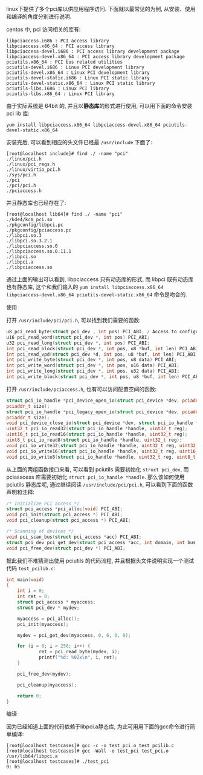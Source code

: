 

linux下提供了多个pci库以供应用程序访问. 下面就以最常见的为例, 从安装、使用和编译的角度分别进行说明. 

centos 中, pci 访问相关的库有:

```
libpciaccess.i686 : PCI access library
libpciaccess.x86_64 : PCI access library
libpciaccess-devel.i686 : PCI access library development package
libpciaccess-devel.x86_64 : PCI access library development package
pciutils.x86_64 : PCI bus related utilities
pciutils-devel.i686 : Linux PCI development library
pciutils-devel.x86_64 : Linux PCI development library
pciutils-devel-static.i686 : Linux PCI static library
pciutils-devel-static.x86_64 : Linux PCI static library
pciutils-libs.i686 : Linux PCI library
pciutils-libs.x86_64 : Linux PCI library
```

由于实际系统是 64bit 的, 并且以**静态库**的形式进行使用, 可以用下面的命令安装 pci lib 库: 

```
yum install libpciaccess.x86_64 libpciaccess-devel.x86_64 pciutils-devel-static.x86_64
```

安装完后, 可以看到相应的头文件已经最 `/usr/include` 下面了: 

```
[root@localhost include]# find ./ -name "pci"
./linux/pci.h
./linux/pci_regs.h
./linux/virtio_pci.h
./sys/pci.h
./pci
./pci/pci.h
./pciaccess.h
```

并且静态库也已经存在了: 

```
[root@localhost lib64]# find ./ -name "pci"
./kde4/kcm_pci.so
./pkgconfig/libpci.pc
./pkgconfig/pciaccess.pc
./libpci.so.3
./libpci.so.3.2.1
./libpciaccess.so.0
./libpciaccess.so.0.11.1
./libpci.so
./libpci.a
./libpciaccess.so
```

通过上面的输出可以看到, libpciaccess 只有动态库的形式, 而 libpci 既有动态库也有静态库, 这个和我们输入的 `yum install libpciaccess.x86_64 libpciaccess-devel.x86_64 pciutils-devel-static.x86_64` 命令是吻合的. 

使用

打开 `/usr/include/pci/pci.h`, 可以找到我们需要的函数: 

```cpp
u8 pci_read_byte(struct pci_dev , int pos) PCI_ABI; / Access to configuration space */
u16 pci_read_word(struct pci_dev *, int pos) PCI_ABI;
u32 pci_read_long(struct pci_dev *, int pos) PCI_ABI;
int pci_read_block(struct pci_dev *, int pos, u8 *buf, int len) PCI_ABI;
int pci_read_vpd(struct pci_dev *d, int pos, u8 *buf, int len) PCI_ABI;
int pci_write_byte(struct pci_dev *, int pos, u8 data) PCI_ABI;
int pci_write_word(struct pci_dev *, int pos, u16 data) PCI_ABI;
int pci_write_long(struct pci_dev *, int pos, u32 data) PCI_ABI;
int pci_write_block(struct pci_dev *, int pos, u8 *buf, int len) PCI_ABI;
```

打开 `/usr/include/pciaccess.h`, 也有可以访问配置空间的函数: 

```cpp
struct pci_io_handle *pci_device_open_io(struct pci_device *dev, pciaddr_t base,
pciaddr_t size);
struct pci_io_handle *pci_legacy_open_io(struct pci_device *dev, pciaddr_t base,
pciaddr_t size);
void pci_device_close_io(struct pci_device *dev, struct pci_io_handle *handle);
uint32_t pci_io_read32(struct pci_io_handle *handle, uint32_t reg);
uint16_t pci_io_read16(struct pci_io_handle *handle, uint32_t reg);
uint8_t pci_io_read8(struct pci_io_handle *handle, uint32_t reg);
void pci_io_write32(struct pci_io_handle *handle, uint32_t reg, uint32_t data);
void pci_io_write16(struct pci_io_handle *handle, uint32_t reg, uint16_t data);
void pci_io_write8(struct pci_io_handle *handle, uint32_t reg, uint8_t data);
```

从上面的两组函数接口来看, 可以看到 pciutils 需要初始化 `struct pci_dev`, 而 pciasscess 库需要初始化 `struct pci_io_handle *handle`. 那么该如何使用 pciutils 静态库呢, 通过继续阅读 `/usr/include/pci/pci.h`, 可以看到下面的函数声明和注释: 

```cpp
/* Initialize PCI access */
struct pci_access *pci_alloc(void) PCI_ABI;
void pci_init(struct pci_access *) PCI_ABI;
void pci_cleanup(struct pci_access *) PCI_ABI;

/* Scanning of devices */
void pci_scan_bus(struct pci_access *acc) PCI_ABI;
struct pci_dev pci_get_dev(struct pci_access *acc, int domain, int bus, int dev, int func) PCI_ABI; / Raw access to specified device */
void pci_free_dev(struct pci_dev *) PCI_ABI;
```

据此我们不难猜测出使用 pciutils 的代码流程, 并且根据头文件说明实现一个测试代码 `test_pcilib.c`:

```cpp
int main(void)
{
    int i = 0;
    int ret = 0;
    struct pci_access * myaccess;
    struct pci_dev * mydev;

    myaccess = pci_alloc();
    pci_init(myaccess);

    mydev = pci_get_dev(myaccess, 0, 6, 0, 0);

    for (i = 0; i < 256; i++) {
            ret = pci_read_byte(mydev, i);
            printf("%d: %02x\n", i, ret);
    }

    pci_free_dev(mydev);

    pci_cleanup(myaccess);

    return 0;
}
```

编译

因为已经知道上面的代码依赖于libpci.a静态库, 为此可用用下面的gcc命令进行简单编译: 

```
[root@localhost testcases]# gcc -c -o test_pci.o test_pcilib.c
[root@localhost testcases]# gcc -Wall -o test_pci test_pci.o /usr/lib64/libpci.a
[root@localhost testcases]# ./test_pci
0: b5
```